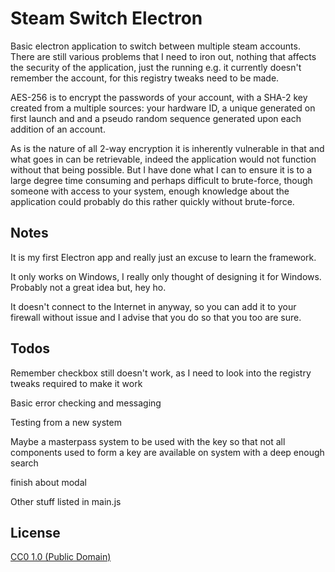 # Steam Switch Electron

Basic electron application to switch between multiple steam accounts. There are still various problems that I need to iron out, nothing that affects the security of the application, just the running e.g. it currently doesn't remember the account, for this registry tweaks need to be made. 

AES-256 is to encrypt the passwords of your account, with a SHA-2 key created from a multiple sources: your hardware ID, a unique generated on first launch and and a pseudo random sequence generated upon each addition of an account.

As is the nature of all 2-way encryption it is inherently vulnerable in that and what goes in can be retrievable, indeed the application would not function without that being possible. But I have done what I can to ensure it is to a large degree time consuming and perhaps difficult to brute-force, though someone with access to your system, enough knowledge about the application could probably do this rather quickly without brute-force.

## Notes

It is my first Electron app and really just an excuse to learn the framework. 

It only works on Windows, I really only thought of designing it for Windows. Probably not a great idea but, hey ho.

It doesn't connect to the Internet in anyway, so you can add it to your firewall without issue and I advise that you do so that you too are sure. 

## Todos
Remember checkbox still doesn't work, as I need to look into the registry tweaks required to make it work

Basic error checking and messaging

Testing from a new system

Maybe a masterpass system to be used with the key so that not all components used to form a key are available on system with a deep enough search

finish about modal

Other stuff listed in main.js

## License

[CC0 1.0 (Public Domain)](LICENSE.md)

